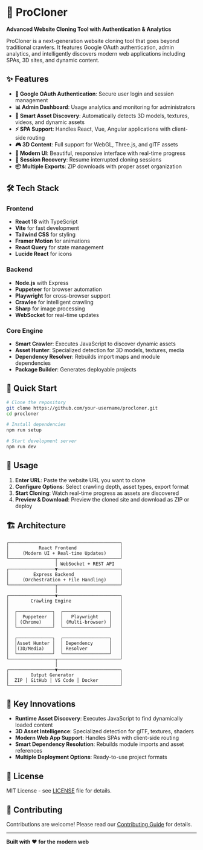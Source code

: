 # 🚀 ProCloner

**Advanced Website Cloning Tool with Authentication & Analytics**

ProCloner is a next-generation website cloning tool that goes beyond traditional crawlers. It features Google OAuth authentication, admin analytics, and intelligently discovers modern web applications including SPAs, 3D sites, and dynamic content.

## ✨ Features

- **🔐 Google OAuth Authentication**: Secure user login and session management
- **📊 Admin Dashboard**: Usage analytics and monitoring for administrators
- **🧠 Smart Asset Discovery**: Automatically detects 3D models, textures, videos, and dynamic assets
- **⚡ SPA Support**: Handles React, Vue, Angular applications with client-side routing
- **🎮 3D Content**: Full support for WebGL, Three.js, and glTF assets
- **📱 Modern UI**: Beautiful, responsive interface with real-time progress
- **🔄 Session Recovery**: Resume interrupted cloning sessions
- **📦 Multiple Exports**: ZIP downloads with proper asset organization

## 🛠️ Tech Stack

### Frontend
- **React 18** with TypeScript
- **Vite** for fast development
- **Tailwind CSS** for styling
- **Framer Motion** for animations
- **React Query** for state management
- **Lucide React** for icons

### Backend
- **Node.js** with Express
- **Puppeteer** for browser automation
- **Playwright** for cross-browser support
- **Crawlee** for intelligent crawling
- **Sharp** for image processing
- **WebSocket** for real-time updates

### Core Engine
- **Smart Crawler**: Executes JavaScript to discover dynamic assets
- **Asset Hunter**: Specialized detection for 3D models, textures, media
- **Dependency Resolver**: Rebuilds import maps and module dependencies
- **Package Builder**: Generates deployable projects

## 🚀 Quick Start

```bash
# Clone the repository
git clone https://github.com/your-username/procloner.git
cd procloner

# Install dependencies
npm run setup

# Start development server
npm run dev
```

## 📖 Usage

1. **Enter URL**: Paste the website URL you want to clone
2. **Configure Options**: Select crawling depth, asset types, export format
3. **Start Cloning**: Watch real-time progress as assets are discovered
4. **Preview & Download**: Preview the cloned site and download as ZIP or deploy

## 🏗️ Architecture

```
┌─────────────────────────────────────────┐
│           React Frontend                │
│     (Modern UI + Real-time Updates)     │
└─────────────────┬───────────────────────┘
                  │ WebSocket + REST API
┌─────────────────▼───────────────────────┐
│         Express Backend                 │
│     (Orchestration + File Handling)     │
└─────────────────┬───────────────────────┘
                  │
┌─────────────────▼───────────────────────┐
│        Crawling Engine                  │
│                                         │
│  ┌─────────────┐  ┌─────────────────┐   │
│  │  Puppeteer  │  │   Playwright    │   │
│  │ (Chrome)    │  │ (Multi-browser) │   │
│  └─────────────┘  └─────────────────┘   │
│                                         │
│  ┌─────────────┐  ┌─────────────────┐   │
│  │Asset Hunter │  │ Dependency      │   │
│  │(3D/Media)   │  │ Resolver        │   │
│  └─────────────┘  └─────────────────┘   │
└─────────────────┬───────────────────────┘
                  │
┌─────────────────▼───────────────────────┐
│        Output Generator                 │
│  ZIP │ GitHub │ VS Code │ Docker        │
└─────────────────────────────────────────┘
```

## 🎯 Key Innovations

- **Runtime Asset Discovery**: Executes JavaScript to find dynamically loaded content
- **3D Asset Intelligence**: Specialized detection for glTF, textures, shaders
- **Modern Web App Support**: Handles SPAs with client-side routing
- **Smart Dependency Resolution**: Rebuilds module imports and asset references
- **Multiple Deployment Options**: Ready-to-use project formats

## 📝 License

MIT License - see [LICENSE](LICENSE) file for details.

## 🤝 Contributing

Contributions are welcome! Please read our [Contributing Guide](CONTRIBUTING.md) for details.

---

**Built with ❤️ for the modern web**
